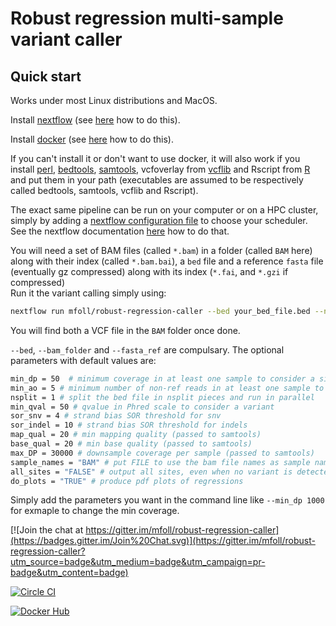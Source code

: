 # Robust regression multi-sample variant caller

## Quick start

Works under most Linux distributions and MacOS.

Install [nextflow](http://www.nextflow.io) (see [here](http://www.nextflow.io/docs/latest/getstarted.html#installation) how to do this).

Install [docker](https://www.docker.com) (see [here](https://docs.docker.com/installation/) how to do this). 

If you can't install it or don't want to use docker, it will also work if you install [perl](https://www.perl.org),  [bedtools](http://bedtools.readthedocs.org/en/latest/), [samtools](http://www.htslib.org), vcfoverlay from [vcflib](https://github.com/ekg/vcflib) and Rscript from [R](https://www.r-project.org) and put them in your path (executables are assumed to be respectively called bedtools, samtools, vcflib and Rscript). 

The exact same pipeline can be run on your computer or on a HPC cluster, simply by adding a [nextflow configuration file](http://www.nextflow.io/docs/latest/config.html) to choose your scheduler. See the nextflow documentation [here](http://www.nextflow.io/docs/latest/config.html#scope-executor) how to do that.

You will need a set of BAM files (called `*.bam`) in a folder  (called `BAM` here) along with their index (called `*.bam.bai`), a `bed` file and a reference `fasta` file (eventually gz compressed) along with its index (`*.fai`, and `*.gzi` if compressed)  
Run it the variant calling simply using:
```sh
nextflow run mfoll/robust-regression-caller --bed your_bed_file.bed --nsplit 10 --bam_folder BAM/ --fasta_ref my_ref.fasta
```
You will find both a VCF file in the `BAM` folder once done.

`--bed`, `--bam_folder` and `--fasta_ref` are compulsary. The optional parameters with default values are:
```sh
min_dp = 50  # minimum coverage in at least one sample to consider a site
min_ao = 5 # minimum number of non-ref reads in at least one sample to consider a site
nsplit = 1 # split the bed file in nsplit pieces and run in parallel 
min_qval = 50 # qvalue in Phred scale to consider a variant 
sor_snv = 4 # strand bias SOR threshold for snv
sor_indel = 10 # strand bias SOR threshold for indels
map_qual = 20 # min mapping quality (passed to samtools)
base_qual = 20 # min base quality (passed to samtools)
max_DP = 30000 # downsample coverage per sample (passed to samtools)
sample_names = "BAM" # put FILE to use the bam file names as sample names and BAM to use the sample name filed from the bam files
all_sites = "FALSE" # output all sites, even when no variant is detected (but still affected by min_dp and min_ao)
do_plots = "TRUE" # produce pdf plots of regressions 
```
Simply add the parameters you want in the command line like `--min_dp 1000` for exmaple to change the min coverage.

[![Join the chat at https://gitter.im/mfoll/robust-regression-caller](https://badges.gitter.im/Join%20Chat.svg)](https://gitter.im/mfoll/robust-regression-caller?utm_source=badge&utm_medium=badge&utm_campaign=pr-badge&utm_content=badge)

[![Circle CI](https://circleci.com/gh/mfoll/robust-regression-caller/tree/master.svg?style=shield)](https://circleci.com/gh/mfoll/robust-regression-caller/tree/master) 

[![Docker Hub](https://img.shields.io/badge/docker-ready-blue.svg)](https://hub.docker.com/r/mfoll/robust-regression-caller/)
